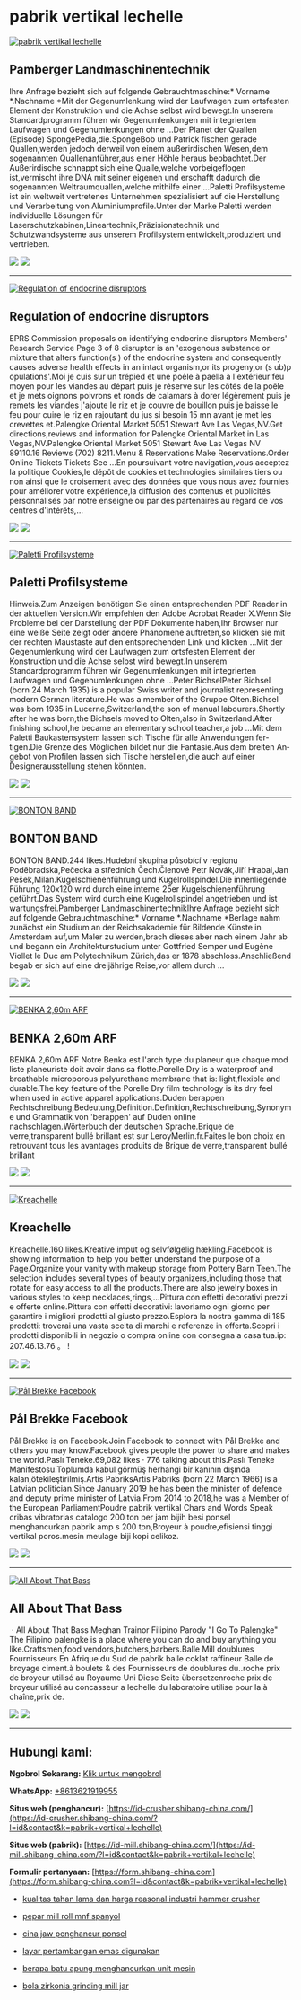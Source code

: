 # pabrik vertikal lechelle

<a href="https://swt.shibang-china.com/?l=id&img&k=pabrik+vertikal+lechelle" target="_blank">![pabrik vertikal lechelle](http://static.shibang-china.com/all-800x300/902.jpg)</a>

## Pamberger Landmaschinentechnik
Ihre Anfrage bezieht sich auf folgende Gebrauchtmaschine:* Vorname *.Nachname *Mit der Gegenumlenkung wird der Laufwagen zum ortsfesten Element der Konstruktion und die Achse selbst wird bewegt.In unserem Standardprogramm f&#252;hren wir Gegenumlenkungen mit integrierten Laufwagen und Gegenumlenkungen ohne …Der Planet der Quallen (Episode) SpongePedia,die.SpongeBob und Patrick fischen gerade Quallen,werden jedoch derweil von einem au&#223;erirdischen Wesen,dem sogenannten Quallenanf&#252;hrer,aus einer H&#246;hle heraus beobachtet.Der Au&#223;erirdische schnappt sich eine Qualle,welche vorbeigeflogen ist,vermischt ihre DNA mit seiner eigenen und erschafft dadurch die sogenannten Weltraumquallen,welche mithilfe einer …Paletti Profilsysteme ist ein weltweit vertretenes Unternehmen spezialisiert auf die Herstellung und Verarbeitung von Aluminiumprofile.Unter der Marke Paletti werden individuelle L&#246;sungen f&#252;r Laserschutzkabinen,Lineartechnik,Pr&#228;zisionstechnik und Schutzwandsysteme aus unserem Profilsystem entwickelt,produziert und vertrieben.


<a href="https://whatsapp.shibangsoft.com/WhatsApp.php" target="_blank" title="WhatsApp">![](http://static.shibang-china.com/icon/whatsapp.png)</a> <a href="https://swt.shibang-china.com/?l=id&icon&k=pabrik+vertikal+lechelle" target="_blank">![](http://static.shibang-china.com/icon/chat-id.png)</a>

---

<a href="https://swt.shibang-china.com/?l=id&img&k=pabrik+vertikal+lechelle" target="_blank">![Regulation of endocrine disruptors](http://static.shibang-china.com/all-800x300/565.jpg)</a>

## Regulation of endocrine disruptors
EPRS Commission proposals on identifying endocrine disruptors Members' Research Service Page 3 of 8 disruptor is an 'exogenous substance or mixture that alters function(s ) of the endocrine system and consequently causes adverse health effects in an intact organism,or its progeny,or (s ub)p opulations'.Moi je cuis sur un tr&#233;pied et une po&#234;le &#224; paella &#224; l'ext&#233;rieur feu moyen pour les viandes au d&#233;part puis je r&#233;serve sur les c&#244;t&#233;s de la po&#234;le et je mets oignons poivrons et ronds de calamars &#224; dorer l&#233;g&#232;rement puis je remets les viandes j'ajoute le riz et je couvre de bouillon puis je baisse le feu pour cuire le riz en rajoutant du jus si besoin 15 mn avant je met les crevettes et.Palengke Oriental Market 5051 Stewart Ave Las Vegas,NV.Get directions,reviews and information for Palengke Oriental Market in Las Vegas,NV.Palengke Oriental Market 5051 Stewart Ave Las Vegas NV 89110.16 Reviews (702) 8211.Menu &amp; Reservations Make Reservations.Order Online Tickets Tickets See …En poursuivant votre navigation,vous acceptez la politique Cookies,le d&#233;p&#244;t de cookies et technologies similaires tiers ou non ainsi que le croisement avec des donn&#233;es que vous nous avez fournies pour am&#233;liorer votre exp&#233;rience,la diffusion des contenus et publicit&#233;s personnalis&#233;s par notre enseigne ou par des partenaires au regard de vos centres d'int&#233;r&#234;ts,…


<a href="https://whatsapp.shibangsoft.com/WhatsApp.php" target="_blank" title="WhatsApp">![](http://static.shibang-china.com/icon/whatsapp.png)</a> <a href="https://swt.shibang-china.com/?l=id&icon&k=pabrik+vertikal+lechelle" target="_blank">![](http://static.shibang-china.com/icon/chat-id.png)</a>

---

<a href="https://swt.shibang-china.com/?l=id&img&k=pabrik+vertikal+lechelle" target="_blank">![Paletti Profilsysteme](http://static.shibang-china.com/all-800x300/479.jpg)</a>

## Paletti Profilsysteme
Hinweis.Zum Anzeigen ben&#246;tigen Sie einen entsprechenden PDF Reader in der aktuellen Version.Wir empfehlen den Adobe Acrobat Reader X.Wenn Sie Probleme bei der Darstellung der PDF Dokumente haben,Ihr Browser nur eine wei&#223;e Seite zeigt oder andere Ph&#228;nomene auftreten,so klicken sie mit der rechten Maustaste auf den entsprechenden Link und klicken …Mit der Gegenumlenkung wird der Laufwagen zum ortsfesten Element der Konstruktion und die Achse selbst wird bewegt.In unserem Standardprogramm f&#252;hren wir Gegenumlenkungen mit integrierten Laufwagen und Gegenumlenkungen ohne …Peter BichselPeter Bichsel (born 24 March 1935) is a popular Swiss writer and journalist representing modern German literature.He was a member of the Gruppe Olten.Bichsel was born 1935 in Lucerne,Switzerland,the son of manual labourers.Shortly after he was born,the Bichsels moved to Olten,also in Switzerland.After finishing school,he became an elementary school teacher,a job …Mit dem Paletti Baukastensystem lassen sich Tische f&#252;r alle An&#173;wen&#173;dungen fer&#173;tigen.Die Grenze des M&#246;glichen bildet nur die Fan&#173;tasie.Aus dem breiten An&#173;gebot von Profilen lassen sich Tische herstellen,die auch auf einer Designer&#173;ausstellung stehen k&#246;nnten.


<a href="https://whatsapp.shibangsoft.com/WhatsApp.php" target="_blank" title="WhatsApp">![](http://static.shibang-china.com/icon/whatsapp.png)</a> <a href="https://swt.shibang-china.com/?l=id&icon&k=pabrik+vertikal+lechelle" target="_blank">![](http://static.shibang-china.com/icon/chat-id.png)</a>

---

<a href="https://swt.shibang-china.com/?l=id&img&k=pabrik+vertikal+lechelle" target="_blank">![BONTON BAND](http://static.shibang-china.com/all-800x300/1252.jpg)</a>

## BONTON BAND
BONTON BAND.244 likes.Hudebn&#237; skupina působ&#237;c&#237; v regionu Poděbradska,Pečecka a středn&#237;ch Čech.Členov&#233; Petr Nov&#225;k,Jiř&#237; Hrabal,Jan Pešek,Milan.Kugelschienenf&#252;hrung und Kugelrollspindel.Die innenliegende F&#252;hrung 120x120 wird durch eine interne 25er Kugelschienenf&#252;hrung gef&#252;hrt.Das System wird durch eine Kugelrollspindel angetrieben und ist wartungsfrei.Pamberger LandmaschinentechnikIhre Anfrage bezieht sich auf folgende Gebrauchtmaschine:* Vorname *.Nachname *Berlage nahm zun&#228;chst ein Studium an der Reichsakademie f&#252;r Bildende K&#252;nste in Amsterdam auf,um Maler zu werden,brach dieses aber nach einem Jahr ab und begann ein Architekturstudium unter Gottfried Semper und Eug&#232;ne Viollet le Duc am Polytechnikum Z&#252;rich,das er 1878 abschloss.Anschlie&#223;end begab er sich auf eine dreij&#228;hrige Reise,vor allem durch …


<a href="https://whatsapp.shibangsoft.com/WhatsApp.php" target="_blank" title="WhatsApp">![](http://static.shibang-china.com/icon/whatsapp.png)</a> <a href="https://swt.shibang-china.com/?l=id&icon&k=pabrik+vertikal+lechelle" target="_blank">![](http://static.shibang-china.com/icon/chat-id.png)</a>

---

<a href="https://swt.shibang-china.com/?l=id&img&k=pabrik+vertikal+lechelle" target="_blank">![BENKA 2,60m ARF](http://static.shibang-china.com/all-800x300/530.jpg)</a>

## BENKA 2,60m ARF
BENKA 2,60m ARF Notre Benka est l'arch type du planeur que chaque mod liste planeuriste doit avoir dans sa flotte.Porelle Dry is a waterproof and breathable microporous polyurethane membrane that is: light,flexible and durable.The key feature of the Porelle Dry film technology is its dry feel when used in active apparel applications.Duden berappen Rechtschreibung,Bedeutung,Definition.Definition,Rechtschreibung,Synonyme und Grammatik von 'berappen' auf Duden online nachschlagen.W&#246;rterbuch der deutschen Sprache.Brique de verre,transparent bull&#233; brillant est sur LeroyMerlin.fr.Faites le bon choix en retrouvant tous les avantages produits de Brique de verre,transparent bull&#233; brillant


<a href="https://whatsapp.shibangsoft.com/WhatsApp.php" target="_blank" title="WhatsApp">![](http://static.shibang-china.com/icon/whatsapp.png)</a> <a href="https://swt.shibang-china.com/?l=id&icon&k=pabrik+vertikal+lechelle" target="_blank">![](http://static.shibang-china.com/icon/chat-id.png)</a>

---

<a href="https://swt.shibang-china.com/?l=id&img&k=pabrik+vertikal+lechelle" target="_blank">![Kreachelle](http://static.shibang-china.com/all-800x300/105.jpg)</a>

## Kreachelle
Kreachelle.160 likes.Kreative imput og selvf&#248;lgelig h&#230;kling.Facebook is showing information to help you better understand the purpose of a Page.Organize your vanity with makeup storage from Pottery Barn Teen.The selection includes several types of beauty organizers,including those that rotate for easy access to all the products.There are also jewelry boxes in various styles to keep necklaces,rings,…Pittura con effetti decorativi prezzi e offerte online.Pittura con effetti decorativi: lavoriamo ogni giorno per garantire i migliori prodotti al giusto prezzo.Esplora la nostra gamma di 185 prodotti: troverai una vasta scelta di marchi e referenze in offerta.Scopri i prodotti disponibili in negozio o compra online con consegna a casa tua.ip: 207.46.13.76 。 !


<a href="https://whatsapp.shibangsoft.com/WhatsApp.php" target="_blank" title="WhatsApp">![](http://static.shibang-china.com/icon/whatsapp.png)</a> <a href="https://swt.shibang-china.com/?l=id&icon&k=pabrik+vertikal+lechelle" target="_blank">![](http://static.shibang-china.com/icon/chat-id.png)</a>

---

<a href="https://swt.shibang-china.com/?l=id&img&k=pabrik+vertikal+lechelle" target="_blank">![P&#229;l Brekke Facebook](http://static.shibang-china.com/all-800x300/582.jpg)</a>

## P&#229;l Brekke Facebook
P&#229;l Brekke is on Facebook.Join Facebook to connect with P&#229;l Brekke and others you may know.Facebook gives people the power to share and makes the world.Paslı Teneke.69,082 likes &#183; 776 talking about this.Paslı Teneke Manifestosu.Toplumda kabul g&#246;rm&#252;ş herhangi bir kanının dışında kalan,&#246;tekileştirilmiş.Artis PabriksArtis Pabriks (born 22 March 1966) is a Latvian politician.Since January 2019 he has been the minister of defence and deputy prime minister of Latvia.From 2014 to 2018,he was a Member of the European ParliamentPoudre pabrik vertikal Chars and Words Speak cribas vibratorias catalogo 200 ton per jam bijih besi ponsel menghancurkan pabrik amp s 200 ton,Broyeur &#224; poudre,efisiensi tinggi vertikal poros.mesin meulage biji kopi celikoz.


<a href="https://whatsapp.shibangsoft.com/WhatsApp.php" target="_blank" title="WhatsApp">![](http://static.shibang-china.com/icon/whatsapp.png)</a> <a href="https://swt.shibang-china.com/?l=id&icon&k=pabrik+vertikal+lechelle" target="_blank">![](http://static.shibang-china.com/icon/chat-id.png)</a>

---

<a href="https://swt.shibang-china.com/?l=id&img&k=pabrik+vertikal+lechelle" target="_blank">![All About That Bass](http://static.shibang-china.com/all-800x300/175.jpg)</a>

## All About That Bass
&nbsp;&#0183;&#32;All About That Bass Meghan Trainor Filipino Parody &quot;I Go To Palengke&quot; The Filipino palengke is a place where you can do and buy anything you like.Craftsmen,food vendors,butchers,barbers.Balle Mill doublures Fournisseurs En Afrique du Sud de.pabrik balle coklat raffineur Balle de broyage ciment.&#224; boulets &amp; des Fournisseurs de doublures du..roche prix de broyeur utilis&#233; au Royaume Uni Diese Seite &#252;bersetzenroche prix de broyeur utilis&#233; au concasseur a lechelle du laboratoire utilise pour la.&#224; cha&#238;ne,prix de.

<a href="https://whatsapp.shibangsoft.com/WhatsApp.php" target="_blank" title="WhatsApp">![](http://static.shibang-china.com/icon/whatsapp.png)</a> <a href="https://swt.shibang-china.com/?l=id&icon&k=pabrik+vertikal+lechelle" target="_blank">![](http://static.shibang-china.com/icon/chat-id.png)</a>

---
## Hubungi kami:

**Ngobrol Sekarang:** [Klik untuk mengobrol](https://swt.shibang-china.com?l=id&contact&k=pabrik+vertikal+lechelle)

**WhatsApp:**  [+8613621919955](https://whatsapp.shibangsoft.com/WhatsApp.php)

**Situs web (penghancur):** [https://id-crusher.shibang-china.com/](https://id-crusher.shibang-china.com/?l=id&contact&k=pabrik+vertikal+lechelle)

**Situs web (pabrik):** [https://id-mill.shibang-china.com/](https://id-mill.shibang-china.com/?l=id&contact&k=pabrik+vertikal+lechelle)

**Formulir pertanyaan:** [https://form.shibang-china.com](https://form.shibang-china.com?l=id&contact&k=pabrik+vertikal+lechelle)

* [kualitas tahan lama dan harga reasonal industri hammer crusher](../49/kualitas%20tahan%20lama%20dan%20harga%20reasonal%20industri%20hammer%20crusher.md)

* [pepar mill roll mnf spanyol](../49/pepar%20mill%20roll%20mnf%20spanyol.md)

* [cina jaw penghancur ponsel](../44/cina%20jaw%20penghancur%20ponsel.md)

* [layar pertambangan emas digunakan](../47/layar%20pertambangan%20emas%20digunakan.md)

* [berapa batu apung menghancurkan unit mesin](../42/berapa%20batu%20apung%20menghancurkan%20unit%20mesin.md)

* [bola zirkonia grinding mill jar](../47/bola%20zirkonia%20grinding%20mill%20jar.md)